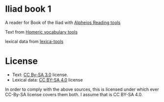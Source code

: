 # Iliad book 1

A reader for Book of the Iliad with [Alpheios Reading tools]()


Text from [Homeric vocabulary tools](https://github.com/fhardison/homeric-vocabulary-tools)

lexical data from [lexica-tools](https://github.com/fhardison/lexica-tools)

# License

- Text: [CC By-SA 3.0](https://creativecommons.org/licenses/by-sa/3.0/us/) license.
- Lexical data: [CC BY-SA 4.0](https://creativecommons.org/licenses/by-sa/4.0/) license

In order to comply with the above sources, this is licensed under which ever CC-By-SA license covers them both. I assume that is CC BY-SA 4.0. 
